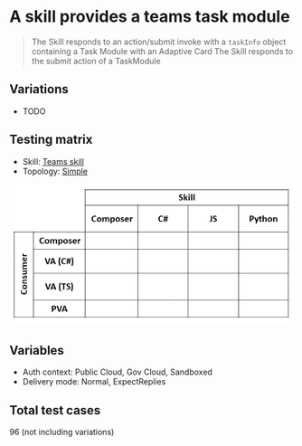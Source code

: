 # A skill provides a teams task module

> The Skill responds to an action/submit invoke with a `taskInfo` object containing a Task Module with an Adaptive Card
> The Skill responds to the submit action of a TaskModule

## Variations

- TODO

## Testing matrix

- Skill: [Teams skill](../SkillsFunctionalTesting.md#teams-skill)
- Topology: [Simple](../SkillsFunctionalTesting.md#simple)

![Test matrix](../media/Simple.jpg)

## Variables

- Auth context: Public Cloud, Gov Cloud, Sandboxed
- Delivery mode: Normal, ExpectReplies

## Total test cases

96 (not including variations)
